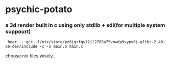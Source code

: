 # psychic-potato

### a 3d render built in c using only stdlib + sdl(for multiple system suppourt)

```
 bear -- gcc -I/nix/store/pz6jgrfqyl2il2785a75vmwdp9vypv0j-glibc-2.40-66-dev/include -c -o main.o main.c
```
choose nix files wisely...
